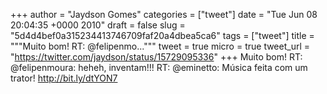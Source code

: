 
+++
author = "Jaydson Gomes"
categories = ["tweet"]
date = "Tue Jun 08 20:04:35 +0000 2010"
draft = false
slug = "5d4d4bef0a315234413746709faf20a4dbea5ca6"
tags = ["tweet"]
title = """Muito bom! RT: @felipenmo..."""
tweet = true
micro = true
tweet_url = "https://twitter.com/jaydson/status/15729095336"
+++
Muito bom! RT: @felipenmoura: heheh, inventam!!! RT: @eminetto: Música feita com um trator! http://bit.ly/dtYON7
